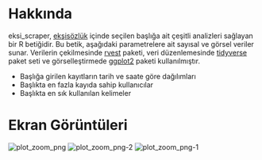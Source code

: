 # Hakkında
eksi_scraper, [ekşisözlük](https://eksisozluk.com) içinde seçilen başlığa ait çeşitli analizleri sağlayan bir R betiğidir. Bu betik, aşağıdaki parametrelere ait sayısal ve görsel veriler sunar. Verilerin çekilmesinde [rvest](https://github.com/hadley/rvest) paketi, veri düzenlemesinde [tidyverse](https://github.com/tidyverse/tidyverse) paket seti ve görselleştirmede [ggplot2](https://github.com/tidyverse/ggplot2) paketi kullanılmıştır.

- Başlığa girilen kayıtların tarih ve saate göre dağılımları
- Başlıkta en fazla kayıda sahip kullanıcılar
- Başlıkta en sık kullanılan kelimeler

# Ekran Görüntüleri
![plot_zoom_png](https://user-images.githubusercontent.com/28393339/33994661-74c3c2bc-e0ec-11e7-87de-53781e6c1b18.png)
![plot_zoom_png-2](https://user-images.githubusercontent.com/28393339/33994662-74dfa464-e0ec-11e7-8f00-6484134b08a0.png)
![plot_zoom_png-1](https://user-images.githubusercontent.com/28393339/33994660-74a191f6-e0ec-11e7-85e1-39c77580c2bb.png)
